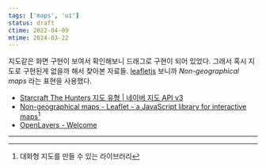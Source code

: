 ```yaml
---
tags: ['maps', 'ui']
status: draft
ctime: 2022-04-09
mtime: 2024-03-22
---
```


지도같은 화면 구현이 보여서 확인해보니 드래그로 구현이 되어 있었다. 그래서 혹시 지도로 구현된게 없을까 해서 찾아본 자료들. [leafletjs](https://leafletjs.com/) 보니까 *Non-geographical maps* 라는 표현을 사용했다.

- [Starcraft The Hunters 지도 유형 | 네이버 지도 API v3](https://navermaps.github.io/maps.js/docs/tutorial-7-maptypes-the-hunters.example.html)
- [Non-geographical maps - Leaflet - a JavaScript library for interactive maps](https://leafletjs.com/examples/crs-simple/crs-simple.html)[^1]
- [OpenLayers - Welcome](https://openlayers.org/)

---

[^1]: 대화형 지도를 만들 수 있는 라이브러리
